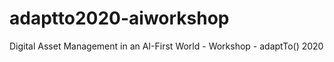 # adaptto2020-aiworkshop
Digital Asset Management in an AI-First World - Workshop - adaptTo() 2020
 
